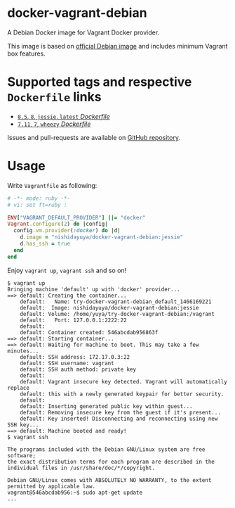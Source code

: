 # docker-vagrant-debian

A Debian Docker image for Vagrant Docker provider.

This image is based on [official Debian image](https://hub.docker.com/_/debian/) and includes minimum Vagrant box features.

# Supported tags and respective `Dockerfile` links

* [`8.5`, `8`, `jessie`, `latest` *Dockerfile*](https://github.com/nishidayuya/docker-vagrant-debian/blob/master/Dockerfile)
* [`7.11`, `7`, `wheezy` *Dockerfile*](https://github.com/nishidayuya/docker-vagrant-debian/blob/7-wheezy/Dockerfile)

Issues and pull-requests are available on [GitHub repository](https://github.com/nishidayuya/docker-vagrant-debian/).

# Usage

Write `Vagrantfile` as following:

```ruby
# -*- mode: ruby -*-
# vi: set ft=ruby :

ENV["VAGRANT_DEFAULT_PROVIDER"] ||= "docker"
Vagrant.configure(2) do |config|
  config.vm.provider(:docker) do |d|
    d.image = "nishidayuya/docker-vagrant-debian:jessie"
    d.has_ssh = true
  end
end
```

Enjoy `vagrant up`, `vagrant ssh` and so on!

```
$ vagrant up
Bringing machine 'default' up with 'docker' provider...
==> default: Creating the container...
    default:   Name: try-docker-vagrant-debian_default_1466169221
    default:  Image: nishidayuya/docker-vagrant-debian:jessie
    default: Volume: /home/yuya/try-docker-vagrant-debian:/vagrant
    default:   Port: 127.0.0.1:2222:22
    default:
    default: Container created: 546abcdab956863f
==> default: Starting container...
==> default: Waiting for machine to boot. This may take a few minutes...
    default: SSH address: 172.17.0.3:22
    default: SSH username: vagrant
    default: SSH auth method: private key
    default:
    default: Vagrant insecure key detected. Vagrant will automatically replace
    default: this with a newly generated keypair for better security.
    default:
    default: Inserting generated public key within guest...
    default: Removing insecure key from the guest if it's present...
    default: Key inserted! Disconnecting and reconnecting using new SSH key...
==> default: Machine booted and ready!
$ vagrant ssh

The programs included with the Debian GNU/Linux system are free software;
the exact distribution terms for each program are described in the
individual files in /usr/share/doc/*/copyright.

Debian GNU/Linux comes with ABSOLUTELY NO WARRANTY, to the extent
permitted by applicable law.
vagrant@546abcdab956:~$ sudo apt-get update
...
```
